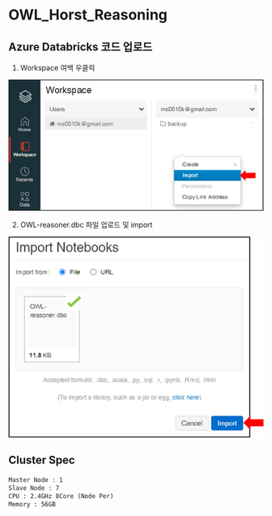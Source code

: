 # OWL_Horst_Reasoning

## Azure Databricks 코드 업로드

1. Workspace 여백 우클릭

![](import1.png)

2. OWL-reasoner.dbc 파일 업로드 및 import

![](import2.png)

## Cluster Spec
```
Master Node : 1
Slave Node : 7
CPU : 2.4GHz 8Core (Node Per)
Memory : 56GB
